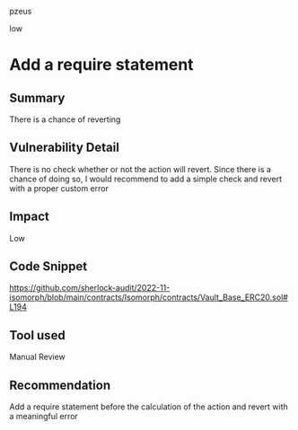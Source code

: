 pzeus

low

# Add a require statement

## Summary
There is a chance of reverting
## Vulnerability Detail
There is no check whether or not the action will revert. Since there is a chance of doing so, I would recommend to add a simple check and revert with a proper custom error
## Impact
Low
## Code Snippet
https://github.com/sherlock-audit/2022-11-isomorph/blob/main/contracts/Isomorph/contracts/Vault_Base_ERC20.sol#L194
## Tool used
Manual Review
## Recommendation
Add a require statement before the calculation of the action and revert with a meaningful error